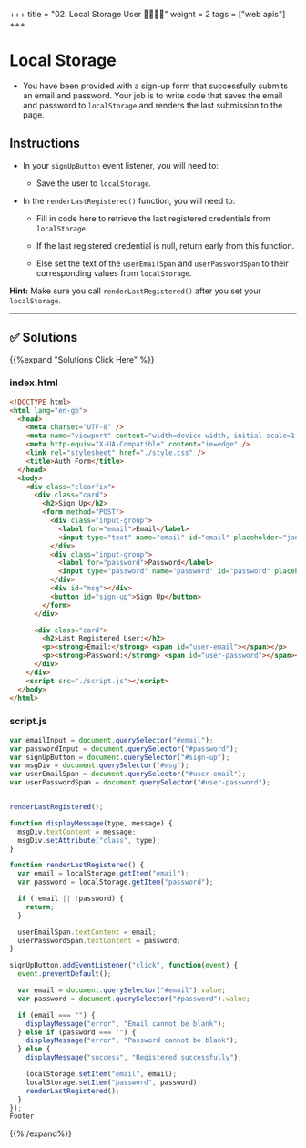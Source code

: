 +++
title = "02. Local Storage User 👩‍🎓👨‍🎓"
weight = 2
tags = ["web apis"] 
+++

# Local Storage

* You have been provided with a sign-up form that successfully submits an email and password. Your job is to write code that saves the email and password to `localStorage` and renders the last submission to the page.

## Instructions

* In your `signUpButton` event listener, you will need to:

  * Save the user to `localStorage`.

* In the `renderLastRegistered()` function, you will need to:

  * Fill in code here to retrieve the last registered credentials from `localStorage`.
  
  * If the last registered credential is null, return early from this function.
  
  * Else set the text of the `userEmailSpan` and `userPasswordSpan` to their corresponding values from `localStorage`.
  
**Hint:** Make sure you call `renderLastRegistered()` after you set your `localStorage`.

---


## ✅ Solutions 
{{%expand "Solutions Click Here" %}}
###  index.html
```html
<!DOCTYPE html>
<html lang="en-gb">
  <head>
    <meta charset="UTF-8" />
    <meta name="viewport" content="width=device-width, initial-scale=1.0" />
    <meta http-equiv="X-UA-Compatible" content="ie=edge" />
    <link rel="stylesheet" href="./style.css" />
    <title>Auth Form</title>
  </head>
  <body>
    <div class="clearfix">
      <div class="card">
        <h2>Sign Up</h2>
        <form method="POST">
          <div class="input-group">
            <label for="email">Email</label>
            <input type="text" name="email" id="email" placeholder="janedoe@mail.com" />
          </div>
          <div class="input-group">
            <label for="password">Password</label>
            <input type="password" name="password" id="password" placeholder="supersecure123" />
          </div>
          <div id="msg"></div>
          <button id="sign-up">Sign Up</button>
        </form>
      </div>

      <div class="card">
        <h2>Last Registered User:</h2>
        <p><strong>Email:</strong> <span id="user-email"></span></p>
        <p><strong>Password:</strong> <span id="user-password"></span></p>
      </div>
    </div>
    <script src="./script.js"></script>
  </body>
</html>
```

### script.js
```js
var emailInput = document.querySelector("#email");
var passwordInput = document.querySelector("#password");
var signUpButton = document.querySelector("#sign-up");
var msgDiv = document.querySelector("#msg");
var userEmailSpan = document.querySelector("#user-email");
var userPasswordSpan = document.querySelector("#user-password");


renderLastRegistered();

function displayMessage(type, message) {
  msgDiv.textContent = message;
  msgDiv.setAttribute("class", type);
}

function renderLastRegistered() {
  var email = localStorage.getItem("email");
  var password = localStorage.getItem("password");

  if (!email || !password) {
    return;
  }

  userEmailSpan.textContent = email;
  userPasswordSpan.textContent = password;
}

signUpButton.addEventListener("click", function(event) {
  event.preventDefault();

  var email = document.querySelector("#email").value;
  var password = document.querySelector("#password").value;

  if (email === "") {
    displayMessage("error", "Email cannot be blank");
  } else if (password === "") {
    displayMessage("error", "Password cannot be blank");
  } else {
    displayMessage("success", "Registered successfully");

    localStorage.setItem("email", email);
    localStorage.setItem("password", password);
    renderLastRegistered();
  }
});
Footer

```
{{% /expand%}}

